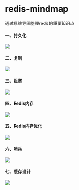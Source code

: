 # redis-mindmap
通过思维导图整理redis的重要知识点

#### 一、持久化

![](/Users/sanbom/Documents/GitHub/redis-mindmap/README.assets/持久化.png)

#### 二、复制

![](/Users/sanbom/Documents/GitHub/redis-mindmap/README.assets/复制.png)

#### 三、阻塞

![](/Users/sanbom/Documents/GitHub/redis-mindmap/README.assets/阻塞.png)

#### 四、Redis内存

![](/Users/sanbom/Documents/GitHub/redis-mindmap/README.assets/Redis内存.png)

#### 五、Redis内存优化

![](/Users/sanbom/Documents/GitHub/redis-mindmap/README.assets/redis内存优化.png)

#### 六、哨兵

![](/Users/sanbom/Documents/GitHub/redis-mindmap/README.assets/哨兵.png)

#### 七、缓存设计

![](/Users/sanbom/Documents/GitHub/redis-mindmap/README.assets/缓存设计.png)

